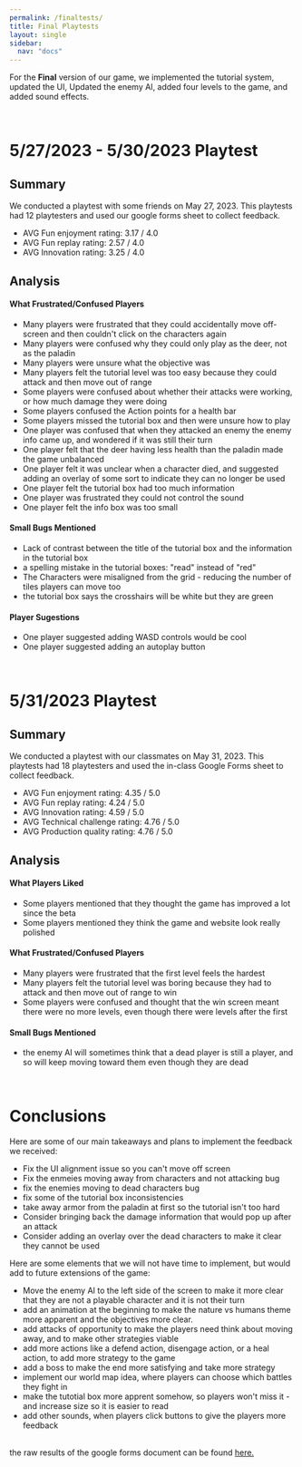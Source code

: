 ```yaml
---
permalink: /finaltests/
title: Final Playtests
layout: single
sidebar: 
  nav: "docs"
---
```


For the **Final** version of our game, we implemented the tutorial system, updated the UI, Updated the enemy AI, added four levels to the game, and added sound effects.

&nbsp;  
# 5/27/2023 - 5/30/2023 Playtest
## Summary
We conducted a playtest with some friends on May 27, 2023. This playtests had 12 playtesters and used our google forms sheet to collect feedback.

- AVG Fun enjoyment rating:  3.17 / 4.0
- AVG Fun replay rating:  2.57 / 4.0
- AVG Innovation rating: 3.25 / 4.0

## Analysis
#### What Frustrated/Confused Players
- Many players were frustrated that they could accidentally move off-screen and then couldn't click on the characters again
- Many players were confused why they could only play as the deer, not as the paladin 
- Many players were unsure what the objective was
- Many players felt the tutorial level was too easy because they could attack and then move out of range 
- Some players were confused about whether their attacks were working, or how much damage they were doing
- Some players confused the Action points for a health bar 
- Some players missed the tutorial box and then were unsure how to play
- One player was confused that when they attacked an enemy the enemy info came up, and wondered if it was still their turn
- One player felt that the deer having less health than the paladin made the game unbalanced
- One player felt it was unclear when a character died, and suggested adding an overlay of some sort to indicate they can no longer be used
- One player felt the tutorial box had too much information
- One player was frustrated they could not control the sound
- One player felt the info box was too small 

#### Small Bugs Mentioned
- Lack of contrast between the title of the tutorial box and the information in the tutorial box
- a spelling mistake in the tutorial boxes: "read" instead of "red"
- The Characters were misaligned from the grid - reducing the number of tiles players can move too
- the tutorial box says the crosshairs will be white but they are green

#### Player Sugestions 
- One player suggested adding WASD controls would be cool
- One player suggested adding an autoplay button

&nbsp;  
# 5/31/2023 Playtest
## Summary
We conducted a playtest with our classmates on May 31, 2023. This playtests had 18 playtesters and used the in-class Google Forms sheet to collect feedback.
- AVG Fun enjoyment rating:  4.35 / 5.0
- AVG Fun replay rating:  4.24 / 5.0
- AVG Innovation rating:  4.59 / 5.0
- AVG Technical challenge rating: 4.76 / 5.0
- AVG Production quality rating: 4.76 / 5.0

## Analysis
#### What Players Liked
- Some players mentioned that they thought the game has improved a lot since the beta
- Some players mentioned they think the game and website look really polished

#### What Frustrated/Confused Players
- Many players were frustrated that the first level feels the hardest
- Many players felt the tutorial level was boring because they had to attack and then move out of range to win
- Some players were confused and thought that the win screen meant there were no more levels, even though there were levels after the first

#### Small Bugs Mentioned
- the enemy AI will sometimes think that a dead player is still a player, and so will keep moving toward them even though they are dead

&nbsp;  
# Conclusions
Here are some of our main takeaways and plans to implement the feedback we received:
- Fix the UI alignment issue so you can't move off screen
- Fix the enmeies moving away from characters and not attacking bug
- fix the enemies moving to dead characters bug 
- fix some of the tutorial box inconsistencies
- take away armor from the paladin at first so the tutorial isn't too hard
- Consider bringing back the damage information that would pop up after an attack 
- Consider adding an overlay over the dead characters to make it clear they cannot be used

Here are some elements that we will not have time to implement, but would add to future extensions of the game:
- Move the enemy AI to the left side of the screen to make it more clear that they are not a playable character and it is not their turn
- add an animation at the beginning to make the nature vs humans theme more apparent and the objectives more clear. 
- add attacks of opportunity to make the players need think about moving away, and to make other strategies viable 
- add more actions like a defend action, disengage action, or a heal action, to add more strategy to the game
- add a boss to make the end more satisfying and take more strategy
- implement our world map idea, where players can choose which battles they fight in 
- make the tutotial box more apprent somehow, so players won't miss it - and increase size so it is easier to read
- add other sounds, when players click buttons to give the players more feedback


&nbsp;  
the raw results of the google forms document can be found [here.](https://docs.google.com/spreadsheets/d/1j6m5TQvm0KblXe3o7wGeTp_Ivj0Wv7WpBHxaITdI-jA/edit?usp=sharing)
